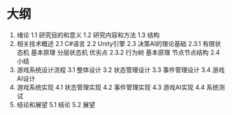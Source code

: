 # 大纲

1. 绪论
1.1 研究目的和意义
1.2 研究内容和方法
1.3 结构
2. 相关技术概述
2.1 C#语言
2.2 Unity引擎
2.3 决策AI的理论基础
2.3.1 有限状态机
        基本原理
        分层状态机
        优劣点
2.3.2 行为树
        基本原理
        节点节点结构
2.4 小结
3. 游戏系统设计流程
3.1 整体设计
3.2 状态管理设计
3.3 事件管理设计
3.4 游戏AI设计
4. 游戏系统实现
4.1 状态管理实现
4.2 事件管理实现
4.3 游戏AI实现
4.4 系统测试
5. 结论和展望
5.1 结论
5.2 展望